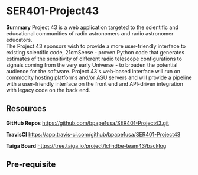 # SER401-Project43

**Summary**
	Project 43 is a web application targeted to the scientific and educational communities of radio astronomers and radio astronomer educators.  
The Project 43 sponsors wish to provide a more user-friendly interface to existing scientific code, 21cmSense - proven Python code that generates 
estimates of the sensitivity of different radio telescope configurations to signals coming from the very early Universe -  to broaden the potential 
audience for the software.  Project 43's web-based interface will run on commodity hosting platforms and/or ASU servers and will provide a pipeline 
with a user-friendly interface on the front end and API-driven integration with legacy code on the back end.

## Resources

**GitHub Repos**
		https://github.com/bpape1usa/SER401-Project43.git
		
**TravisCI**
		https://app.travis-ci.com/github/bpape1usa/SER401-Project43
		
**Taiga Board**
		https://tree.taiga.io/project/lclindbe-team43/backlog
		
## Pre-requisite


